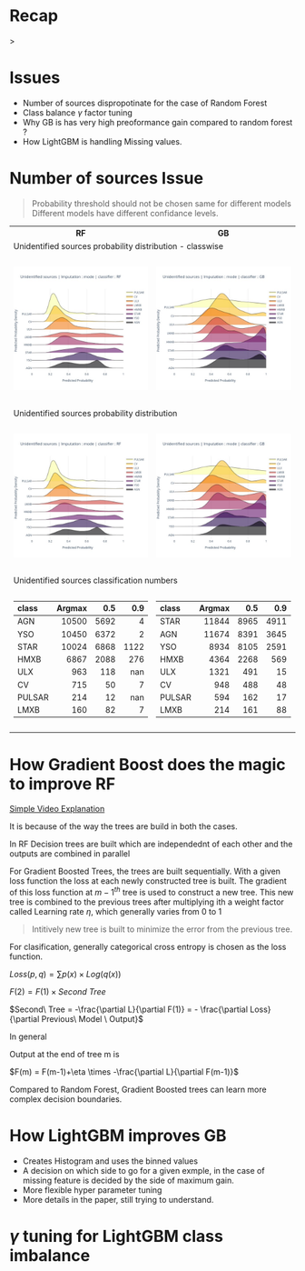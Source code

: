 # Recap

\>

# Issues 

*   Number of sources dispropotinate for the case of Random Forest
*   Class balance $\gamma$ factor tuning 
*   Why GB is has very high preoformance gain compared to random forest ?
*   How LightGBM is handling Missing values.

# Number of sources Issue

> Probability threshold should not be chosen same for different models\
> Different models have different confidance levels.

<table>
<tr><th>RF</th><th>GB</th><th>LightGBM</th></tr>
<tr><td colspan=3>Unidentified sources probability distribution - classwise</td></tr>
<tr>
    <td><img src='../temp_res_comp/unid_prob_dist/RF_mode.jpg'></td>
    <td><img src='../temp_res_comp/unid_prob_dist/GB_mode.jpg'></td>
    <td><img src='../temp_res_comp/unid_prob_dist/lightGBM_none.jpg'></td>
</tr>
<tr><td colspan=3>Unidentified sources probability distribution</td></tr>
<tr>
    <td><img src='../temp_res_comp/unid_prob_dist/RF_mode.jpg'></td>
    <td><img src='../temp_res_comp/unid_prob_dist/GB_mode.jpg'></td>
    <td><img src='../temp_res_comp/unid_prob_dist/lightGBM_none.jpg'></td>
</tr>
<tr><td colspan=3>Unidentified sources classification numbers</td></tr>
<tr>
<td>   

| class   |   Argmax |   0.5 |   0.9 |
|:--------|---------:|------:|------:|
| AGN     |    10500 |  5692 |     4 |
| YSO     |    10450 |  6372 |     2 |
| STAR    |    10024 |  6868 |  1122 |
| HMXB    |     6867 |  2088 |   276 |
| ULX     |      963 |   118 |   nan |
| CV      |      715 |    50 |     7 |
| PULSAR  |      214 |    12 |   nan |
| LMXB    |      160 |    82 |     7 |


<td>

| class   |   Argmax |   0.5 |   0.9 |
|:--------|---------:|------:|------:|
| STAR    |    11844 |  8965 |  4911 |
| AGN     |    11674 |  8391 |  3645 |
| YSO     |     8934 |  8105 |  2591 |
| HMXB    |     4364 |  2268 |   569 |
| ULX     |     1321 |   491 |    15 |
| CV      |      948 |   488 |    48 |
| PULSAR  |      594 |   162 |    17 |
| LMXB    |      214 |   161 |    88 |

</td>
<td>

| class   |   Argmax |   0.5 |   0.9 |   MP > 0.98 |
|:--------|---------:|------:|------:|------------:|
| YSO     |     8972 |  8344 |  6663 |        4683 |
| AGN     |     8926 |  7114 |  4771 |        2998 |
| STAR    |     8551 |  7210 |  5572 |        3894 |
| ULX     |     3436 |  2267 |  1085 |         437 |
| CV      |     3288 |  1612 |   653 |         253 |
| PULSAR  |     3243 |  2335 |  1437 |         732 |
| HMXB    |     3192 |  2192 |  1411 |         907 |
| LMXB    |      285 |   195 |   146 |         129 |

</td>

</tr>
</table>

# How Gradient Boost does the magic to improve RF


[Simple Video Explanation](https://www.youtube.com/watch?v=TyvYZ26alZs)

It is because of the way the trees are build in both the cases.

In RF Decision trees are built which are independednt of each other and the outputs are combined in parallel

For Gradient Boosted Trees, the trees are built sequentially. With a given loss function the loss at each newly constructed tree is built. The gradient of this loss function at $m-1^{th}$ tree is used to construct a new tree. This new tree is combined to the previous trees after multiplying ith a weight factor called Learning rate $\eta$, which generally varies from 0 to 1 

> Intitively new tree is built to minimize the error from the previous tree.

For clasification, generally categorical cross entropy is chosen as the loss function.

$Loss (p,q) = \sum p(x)\times Log(q(x))$

$F(2) = F(1)\times Second\ Tree$

$Second\ Tree = -\frac{\partial L}{\partial F(1)} = - \frac{\partial Loss}{\partial Previous\ Model \ Output}$

In general 

Output at the end of tree m is 

$F(m) = F(m-1)+\eta \times -\frac{\partial L}{\partial F(m-1)}$

Compared to Random Forest, Gradient Boosted trees can learn more complex decision boundaries.


# How LightGBM improves GB

*   Creates Histogram and uses the binned values
*   A decision on which side to go for a given exmple, in the case of missing feature is decided by the side of maximum gain.
*   More flexible hyper parameter tuning
*   More details in the paper, still trying to understand.

# $\gamma$ tuning for LightGBM class imbalance